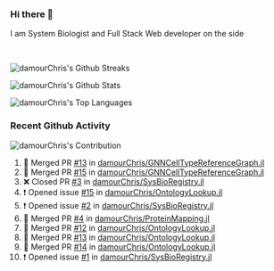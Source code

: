 ### Hi there 👋
I am System Biologist and Full Stack Web developer on the side



<br/>
  

<!-- GitHub Readme Streak Stats - https://github.com/DenverCoder1/github-readme-streak-stats -->
<!-- GitHub Readme Github Stats - https://github.com/anuraghazra/github-readme-stats -->
![damourChris's Github Streaks](https://streak-stats.demolab.com/?user=damourChris&theme=transparent)

![damourChris's Github Stats ](https://github-readme-stats.vercel.app/api?username=damourChris&show_icons=true&theme=transparent)

![damourChris's Top Languages](https://github-readme-stats.vercel.app/api/top-langs/?username=damourChris&layout=pie&theme=transparent)
<br/>


<h3> Recent Github Activity </h3>

<!-- Github Contribution Stats  - https://github.com/ashutosh00710/github-readme-activity-graph -->
![damourChris's Contribution](https://github-readme-activity-graph.vercel.app/graph/?username=damourChris&bg_color=1F222E&color=F8D866&line=F85D7F&point=FFFFFF&hide_border=true)
<!-- https://github.com/jamesgeorge007/github-activity-readme -->

<!--START_SECTION:activity-->
1. 🎉 Merged PR [#13](https://github.com/damourChris/GNNCellTypeReferenceGraph.jl/pull/13) in [damourChris/GNNCellTypeReferenceGraph.jl](https://github.com/damourChris/GNNCellTypeReferenceGraph.jl)
2. 🎉 Merged PR [#15](https://github.com/damourChris/GNNCellTypeReferenceGraph.jl/pull/15) in [damourChris/GNNCellTypeReferenceGraph.jl](https://github.com/damourChris/GNNCellTypeReferenceGraph.jl)
3. ❌ Closed PR [#3](https://github.com/damourChris/SysBioRegistry.jl/pull/3) in [damourChris/SysBioRegistry.jl](https://github.com/damourChris/SysBioRegistry.jl)
4. ❗ Opened issue [#15](https://github.com/damourChris/OntologyLookup.jl/issues/15) in [damourChris/OntologyLookup.jl](https://github.com/damourChris/OntologyLookup.jl)
5. ❗ Opened issue [#2](https://github.com/damourChris/SysBioRegistry.jl/issues/2) in [damourChris/SysBioRegistry.jl](https://github.com/damourChris/SysBioRegistry.jl)
6. 🎉 Merged PR [#4](https://github.com/damourChris/ProteinMapping.jl/pull/4) in [damourChris/ProteinMapping.jl](https://github.com/damourChris/ProteinMapping.jl)
7. 🎉 Merged PR [#12](https://github.com/damourChris/OntologyLookup.jl/pull/12) in [damourChris/OntologyLookup.jl](https://github.com/damourChris/OntologyLookup.jl)
8. 🎉 Merged PR [#13](https://github.com/damourChris/OntologyLookup.jl/pull/13) in [damourChris/OntologyLookup.jl](https://github.com/damourChris/OntologyLookup.jl)
9. 🎉 Merged PR [#14](https://github.com/damourChris/OntologyLookup.jl/pull/14) in [damourChris/OntologyLookup.jl](https://github.com/damourChris/OntologyLookup.jl)
10. ❗ Opened issue [#1](https://github.com/damourChris/SysBioRegistry.jl/issues/1) in [damourChris/SysBioRegistry.jl](https://github.com/damourChris/SysBioRegistry.jl)
<!--END_SECTION:activity-->


